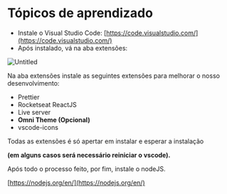 # Tópicos de aprendizado

- Instale o Visual Studio Code: [https://code.visualstudio.com/](https://code.visualstudio.com/)
- Após instalado, vá na aba extensões:

![Untitled](https://s3-us-west-2.amazonaws.com/secure.notion-static.com/ef297bf1-320e-4a5b-98cd-7f865a9cc686/Untitled.png)

Na aba extensões instale as seguintes extensões para melhorar o nosso desenvolvimento:

- Prettier
- Rocketseat ReactJS
- Live server
- ****Omni Theme (Opcional)****
- vscode-icons

Todas as extensões é só apertar em instalar e esperar a instalação

 **(em alguns casos será necessário reiniciar o vscode).**

Após todo o processo feito, por fim, instale o nodeJS.

[https://nodejs.org/en/](https://nodejs.org/en/)